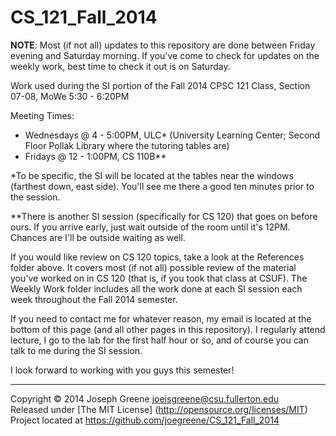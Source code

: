 CS_121_Fall_2014
================

__NOTE__: Most (if not all) updates to this repository are done between Friday evening and Saturday morning. If you've come 
to check for updates on the weekly work, best time to check it out is on Saturday.

Work used during the SI portion of the Fall 2014 CPSC 121 Class, Section 07-08, MoWe 5:30 - 6:20PM

Meeting Times: 
- Wednesdays @ 4 - 5:00PM, ULC* (University Learning Center; Second Floor Pollak Library where the tutoring tables are)
- Fridays @ 12 - 1:00PM, CS 110B**

*To be specific, the SI will be located at the tables near the windows (farthest down, east side). You'll see me there a good ten minutes 
prior to the session.

**There is another SI session (specifically for CS 120) that goes on before ours. If you arrive early, just wait outside of the room 
until it's 12PM. Chances are I'll be outside waiting as well.

If you would like review on CS 120 topics, take a look at the References folder above. It covers most (if not all) 
possible review of the material you've worked on in CS 120 (that is, if you took that class at CSUF). The Weekly Work 
folder includes all the work done at each SI session each week throughout the Fall 2014 semester.

If you need to contact me for whatever reason, my email is located at the bottom of this page
(and all other pages in this repository). I regularly attend lecture, I go to the lab for the first half hour or so, and 
of course you can talk to me during the SI session.


I look forward to working with you guys this semester!

-------------------------------------------------------------------------------

Copyright &copy; 2014 Joseph Greene <joeisgreene@csu.fullerton.edu>  
Released under [The MIT License] (http://opensource.org/licenses/MIT)  
Project located at <https://github.com/joegreene/CS_121_Fall_2014>